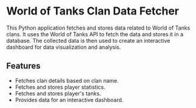 # World of Tanks Clan Data Fetcher

This Python application fetches and stores data related to World of Tanks clans. It uses the World of Tanks API to fetch the data and stores it in a database. The collected data is then used to create an interactive dashboard for data visualization and analysis.

## Features

- Fetches clan details based on clan name.
- Fetches and stores player statistics.
- Fetches and stores player's tanks.
- Provides data for an interactive dashboard.